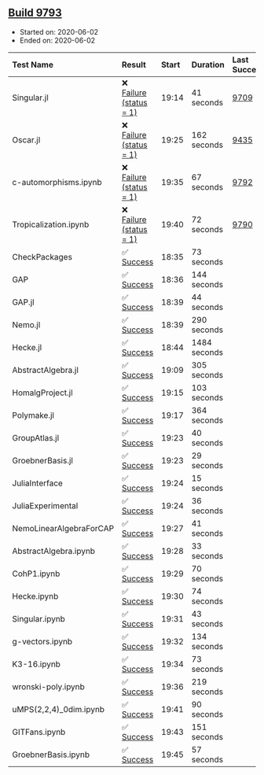 ## [Build 9793](https://oscarci.mathematik.uni-kl.de/job/oscar/9793/)

* Started on: 2020-06-02
* Ended on: 2020-06-02

| Test Name    | Result | Start | Duration | Last Success | First Failure |
|:-------------|:-------|:------|:---------|:-------------|:--------------|
| Singular.jl | ❌ [Failure (status = 1)](https://oscarci.mathematik.uni-kl.de/job/oscar/9793/artifact/logs/build-9793/Singular.jl.log) | 19:14 | 41 seconds | [9709](https://oscarci.mathematik.uni-kl.de/job/oscar/9709/) | [9710](https://oscarci.mathematik.uni-kl.de/job/oscar/9710/) |
| Oscar.jl | ❌ [Failure (status = 1)](https://oscarci.mathematik.uni-kl.de/job/oscar/9793/artifact/logs/build-9793/Oscar.jl.log) | 19:25 | 162 seconds | [9435](https://oscarci.mathematik.uni-kl.de/job/oscar/9435/) | [9436](https://oscarci.mathematik.uni-kl.de/job/oscar/9436/) |
| c-automorphisms.ipynb | ❌ [Failure (status = 1)](https://oscarci.mathematik.uni-kl.de/job/oscar/9793/artifact/logs/build-9793/c-automorphisms.ipynb.log) | 19:35 | 67 seconds | [9792](https://oscarci.mathematik.uni-kl.de/job/oscar/9792/) | [9793](https://oscarci.mathematik.uni-kl.de/job/oscar/9793/) |
| Tropicalization.ipynb | ❌ [Failure (status = 1)](https://oscarci.mathematik.uni-kl.de/job/oscar/9793/artifact/logs/build-9793/Tropicalization.ipynb.log) | 19:40 | 72 seconds | [9790](https://oscarci.mathematik.uni-kl.de/job/oscar/9790/) | [9791](https://oscarci.mathematik.uni-kl.de/job/oscar/9791/) |
| CheckPackages | ✅ [Success](https://oscarci.mathematik.uni-kl.de/job/oscar/9793/artifact/logs/build-9793/CheckPackages.log) | 18:35 | 73 seconds |  |  |
| GAP | ✅ [Success](https://oscarci.mathematik.uni-kl.de/job/oscar/9793/artifact/logs/build-9793/GAP.log) | 18:36 | 144 seconds |  |  |
| GAP.jl | ✅ [Success](https://oscarci.mathematik.uni-kl.de/job/oscar/9793/artifact/logs/build-9793/GAP.jl.log) | 18:39 | 44 seconds |  |  |
| Nemo.jl | ✅ [Success](https://oscarci.mathematik.uni-kl.de/job/oscar/9793/artifact/logs/build-9793/Nemo.jl.log) | 18:39 | 290 seconds |  |  |
| Hecke.jl | ✅ [Success](https://oscarci.mathematik.uni-kl.de/job/oscar/9793/artifact/logs/build-9793/Hecke.jl.log) | 18:44 | 1484 seconds |  |  |
| AbstractAlgebra.jl | ✅ [Success](https://oscarci.mathematik.uni-kl.de/job/oscar/9793/artifact/logs/build-9793/AbstractAlgebra.jl.log) | 19:09 | 305 seconds |  |  |
| HomalgProject.jl | ✅ [Success](https://oscarci.mathematik.uni-kl.de/job/oscar/9793/artifact/logs/build-9793/HomalgProject.jl.log) | 19:15 | 103 seconds |  |  |
| Polymake.jl | ✅ [Success](https://oscarci.mathematik.uni-kl.de/job/oscar/9793/artifact/logs/build-9793/Polymake.jl.log) | 19:17 | 364 seconds |  |  |
| GroupAtlas.jl | ✅ [Success](https://oscarci.mathematik.uni-kl.de/job/oscar/9793/artifact/logs/build-9793/GroupAtlas.jl.log) | 19:23 | 40 seconds |  |  |
| GroebnerBasis.jl | ✅ [Success](https://oscarci.mathematik.uni-kl.de/job/oscar/9793/artifact/logs/build-9793/GroebnerBasis.jl.log) | 19:23 | 29 seconds |  |  |
| JuliaInterface | ✅ [Success](https://oscarci.mathematik.uni-kl.de/job/oscar/9793/artifact/logs/build-9793/JuliaInterface.log) | 19:24 | 15 seconds |  |  |
| JuliaExperimental | ✅ [Success](https://oscarci.mathematik.uni-kl.de/job/oscar/9793/artifact/logs/build-9793/JuliaExperimental.log) | 19:24 | 36 seconds |  |  |
| NemoLinearAlgebraForCAP | ✅ [Success](https://oscarci.mathematik.uni-kl.de/job/oscar/9793/artifact/logs/build-9793/NemoLinearAlgebraForCAP.log) | 19:27 | 41 seconds |  |  |
| AbstractAlgebra.ipynb | ✅ [Success](https://oscarci.mathematik.uni-kl.de/job/oscar/9793/artifact/logs/build-9793/AbstractAlgebra.ipynb.log) | 19:28 | 33 seconds |  |  |
| CohP1.ipynb | ✅ [Success](https://oscarci.mathematik.uni-kl.de/job/oscar/9793/artifact/logs/build-9793/CohP1.ipynb.log) | 19:29 | 70 seconds |  |  |
| Hecke.ipynb | ✅ [Success](https://oscarci.mathematik.uni-kl.de/job/oscar/9793/artifact/logs/build-9793/Hecke.ipynb.log) | 19:30 | 74 seconds |  |  |
| Singular.ipynb | ✅ [Success](https://oscarci.mathematik.uni-kl.de/job/oscar/9793/artifact/logs/build-9793/Singular.ipynb.log) | 19:31 | 43 seconds |  |  |
| g-vectors.ipynb | ✅ [Success](https://oscarci.mathematik.uni-kl.de/job/oscar/9793/artifact/logs/build-9793/g-vectors.ipynb.log) | 19:32 | 134 seconds |  |  |
| K3-16.ipynb | ✅ [Success](https://oscarci.mathematik.uni-kl.de/job/oscar/9793/artifact/logs/build-9793/K3-16.ipynb.log) | 19:34 | 73 seconds |  |  |
| wronski-poly.ipynb | ✅ [Success](https://oscarci.mathematik.uni-kl.de/job/oscar/9793/artifact/logs/build-9793/wronski-poly.ipynb.log) | 19:36 | 219 seconds |  |  |
| uMPS(2,2,4)_0dim.ipynb | ✅ [Success](https://oscarci.mathematik.uni-kl.de/job/oscar/9793/artifact/logs/build-9793/uMPS-2-2-4-_0dim.ipynb.log) | 19:41 | 90 seconds |  |  |
| GITFans.ipynb | ✅ [Success](https://oscarci.mathematik.uni-kl.de/job/oscar/9793/artifact/logs/build-9793/GITFans.ipynb.log) | 19:43 | 151 seconds |  |  |
| GroebnerBasis.ipynb | ✅ [Success](https://oscarci.mathematik.uni-kl.de/job/oscar/9793/artifact/logs/build-9793/GroebnerBasis.ipynb.log) | 19:45 | 57 seconds |  |  |
